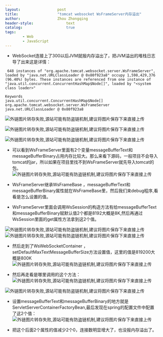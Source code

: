 ```yaml
---
layout:					post
title:					"tomcat websocket WsFrameServer内存溢出"
author:					Zhou Zhongqing
header-style:				text
catalog:					true
tags:
		- Web
		- JavaScript
---
```

- WebSocket连接上了300以后JVM就报内存溢出了，把JVM溢出的堆栈日志导了出来这是详情：

```
 648 instances of "org.apache.tomcat.websocket.server.WsFrameServer", loaded by "java.net.URLClassLoader @ 0x80f923a8" occupy 1,598,429,376 (96.40%) bytes. These instances are referenced from one instance of "java.util.concurrent.ConcurrentHashMap$Node[]", loaded by "<system class loader>"

Keywords
java.util.concurrent.ConcurrentHashMap$Node[]
org.apache.tomcat.websocket.server.WsFrameServer
java.net.URLClassLoader @ 0x80f923a8
```
![外链图片转存失败,源站可能有防盗链机制,建议将图片保存下来直接上传](https://img-home.csdnimg.cn/images/20230724024159.png?origin_url=%2F%2Fimg-blog.csdn.net%2F20180318153852190%3Fwatermark%2F2%2Ftext%2FLy9ibG9nLmNzZG4ubmV0L2JhaWR1XzE5NDczNTI5%2Ffont%2F5a6L5L2T%2Ffontsize%2F400%2Ffill%2FI0JBQkFCMA%3D%3D%2Fdissolve%2F70&pos_id=img-d930R2iD-1742104286665)

![外链图片转存失败,源站可能有防盗链机制,建议将图片保存下来直接上传](https://img-home.csdnimg.cn/images/20230724024159.png?origin_url=%2F%2Fimg-blog.csdn.net%2F20180318153902919%3Fwatermark%2F2%2Ftext%2FLy9ibG9nLmNzZG4ubmV0L2JhaWR1XzE5NDczNTI5%2Ffont%2F5a6L5L2T%2Ffontsize%2F400%2Ffill%2FI0JBQkFCMA%3D%3D%2Fdissolve%2F70&pos_id=img-aCO4FX9q-1742104286667)

![外链图片转存失败,源站可能有防盗链机制,建议将图片保存下来直接上传](https://img-home.csdnimg.cn/images/20230724024159.png?origin_url=%2F%2Fimg-blog.csdn.net%2F20180318154006531%3Fwatermark%2F2%2Ftext%2FLy9ibG9nLmNzZG4ubmV0L2JhaWR1XzE5NDczNTI5%2Ffont%2F5a6L5L2T%2Ffontsize%2F400%2Ffill%2FI0JBQkFCMA%3D%3D%2Fdissolve%2F70&pos_id=img-ExSZC075-1742104286667)

- 可以看到WsFrameServer里面有2个变量messageBufferText和messageBufferBinary占用内存比较大。那么来看下源码，一般项目不会导入tomcat的jar，所以如果在项目里找不到WsFrameServer就先导入tomcat的包。
![外链图片转存失败,源站可能有防盗链机制,建议将图片保存下来直接上传](https://img-home.csdnimg.cn/images/20230724024159.png?origin_url=%2F%2Fimg-blog.csdn.net%2F20180318154552767%3Fwatermark%2F2%2Ftext%2FLy9ibG9nLmNzZG4ubmV0L2JhaWR1XzE5NDczNTI5%2Ffont%2F5a6L5L2T%2Ffontsize%2F400%2Ffill%2FI0JBQkFCMA%3D%3D%2Fdissolve%2F70&pos_id=img-DetYFmby-1742104286667)

- WsFrameServer继承WsFrameBase ，messageBufferText和messageBufferBinary属性就在WsFrameBase里，然后我们来debug程序,看看是怎么设置的值。

- WsFrameServer里面会调用WsSession的构造方法有给messageBufferText和messageBufferBinary赋默认值2个都是8192大概是8K,然后再通过WsSession里面的get属性方法拿到这2个值。

![外链图片转存失败,源站可能有防盗链机制,建议将图片保存下来直接上传](https://img-home.csdnimg.cn/images/20230724024159.png?origin_url=%2F%2Fimg-blog.csdn.net%2F20180318155347530%3Fwatermark%2F2%2Ftext%2FLy9ibG9nLmNzZG4ubmV0L2JhaWR1XzE5NDczNTI5%2Ffont%2F5a6L5L2T%2Ffontsize%2F400%2Ffill%2FI0JBQkFCMA%3D%3D%2Fdissolve%2F70&pos_id=img-kgHFCw6d-1742104286668)
![外链图片转存失败,源站可能有防盗链机制,建议将图片保存下来直接上传](https://img-home.csdnimg.cn/images/20230724024159.png?origin_url=%2F%2Fimg-blog.csdn.net%2F20180318155404178%3Fwatermark%2F2%2Ftext%2FLy9ibG9nLmNzZG4ubmV0L2JhaWR1XzE5NDczNTI5%2Ffont%2F5a6L5L2T%2Ffontsize%2F400%2Ffill%2FI0JBQkFCMA%3D%3D%2Fdissolve%2F70&pos_id=img-6HI3Ke8O-1742104286668)


- 然后走到了WsWebSocketContainer ， setDefaultMaxTextMessageBufferSize方法设置值，这里的值是819200大概是800K
![外链图片转存失败,源站可能有防盗链机制,建议将图片保存下来直接上传](https://img-home.csdnimg.cn/images/20230724024159.png?origin_url=%2F%2Fimg-blog.csdn.net%2F20180318155651656%3Fwatermark%2F2%2Ftext%2FLy9ibG9nLmNzZG4ubmV0L2JhaWR1XzE5NDczNTI5%2Ffont%2F5a6L5L2T%2Ffontsize%2F400%2Ffill%2FI0JBQkFCMA%3D%3D%2Fdissolve%2F70&pos_id=img-uT9MEjTo-1742104286668)

- 然后再走看是哪里调用的这个方法：
![外链图片转存失败,源站可能有防盗链机制,建议将图片保存下来直接上传](https://img-home.csdnimg.cn/images/20230724024159.png?origin_url=%2F%2Fimg-blog.csdn.net%2F20180318155936141%3Fwatermark%2F2%2Ftext%2FLy9ibG9nLmNzZG4ubmV0L2JhaWR1XzE5NDczNTI5%2Ffont%2F5a6L5L2T%2Ffontsize%2F400%2Ffill%2FI0JBQkFCMA%3D%3D%2Fdissolve%2F70&pos_id=img-AT4tK3W3-1742104286668)

![外链图片转存失败,源站可能有防盗链机制,建议将图片保存下来直接上传](https://img-home.csdnimg.cn/images/20230724024159.png?origin_url=%2F%2Fimg-blog.csdn.net%2F20180318155951166%3Fwatermark%2F2%2Ftext%2FLy9ibG9nLmNzZG4ubmV0L2JhaWR1XzE5NDczNTI5%2Ffont%2F5a6L5L2T%2Ffontsize%2F400%2Ffill%2FI0JBQkFCMA%3D%3D%2Fdissolve%2F70&pos_id=img-F2rOFwQd-1742104286668)

- 设置messageBufferText和messageBufferBinary的地方就是ServletServerContainerFactoryBean,最后发现在spring的配置文件中配置了这2个值：
![外链图片转存失败,源站可能有防盗链机制,建议将图片保存下来直接上传](https://img-home.csdnimg.cn/images/20230724024159.png?origin_url=%2F%2Fimg-blog.csdn.net%2F20180318160150486%3Fwatermark%2F2%2Ftext%2FLy9ibG9nLmNzZG4ubmV0L2JhaWR1XzE5NDczNTI5%2Ffont%2F5a6L5L2T%2Ffontsize%2F400%2Ffill%2FI0JBQkFCMA%3D%3D%2Fdissolve%2F70&pos_id=img-2RJl9bOy-1742104286668)

- 把这个后面2个属性的值减少2个0，连接数明显增大了，也没报内存溢出了。
